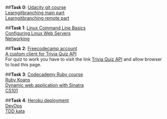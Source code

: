 ##**Task 0**:
[Udacity git course](https://github.com/4opper/kottans_web_test/blob/master/task_0/udacity.png) <br />
[Learngitbranching main part](https://github.com/4opper/kottans_web_test/blob/master/task_0/main.png) <br />
[Learngitbranching remote part](https://github.com/4opper/kottans_web_test/blob/master/task_0/remote.png) <br />

##**Task 1**:
[Linux Command Line Basics](https://github.com/4opper/kottans_web_test/blob/master/task_1/linuxcli.png) <br />
[Configuring Linux Web Servers](https://github.com/4opper/kottans_web_test/blob/master/task_1/webserver.png) <br />
[Networking](https://github.com/4opper/kottans_web_test/blob/master/task_1/networking.png) <br />

##**Task 2**:
[Freecodecamp account](https://www.freecodecamp.com/4opper) <br />
[A custom client for Trivia Quiz API](https://4opper.github.io/kottans_web_test/task_2/Trivia_Quiz/) <br />
For quiz to work you have to visit the link [Trivia Quiz API](https://jservice.io/api/random) and allow browser to load this page.

##**Task 3**:
[Codecademy Ruby course](https://github.com/4opper/kottans_web_test/blob/master/task_3/codecademy_Ruby.png) <br />
[Ruby Koans](https://github.com/4opper/kottans_web_test/blob/master/task_3/rubykoans.png) <br />
[Dynamic web application with Sinatra](https://github.com/4opper/kottans_web_test/blob/master/task_3/udacity_sinatra.png) <br />
[CS101](https://github.com/4opper/kottans_web_test/blob/master/task_3/CS101.png) <br />

##**Task 4**:
[Heroku deployment](https://github.com/4opper/kottans_web_test/blob/master/task_4/heroku_deploy.png) <br />
[DevOps](https://github.com/4opper/kottans_web_test/blob/master/task_4/DevOps.png) <br />
[TDD kata](https://4opper.github.io/kottans_web_test/task_4/tdd_kata/) <br />